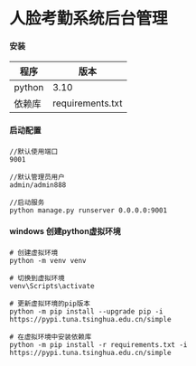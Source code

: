 # 人脸考勤系统后台管理

#### 安装

| 程序         | 版本              |
| ---------- |-----------------|
| python     | 3.10            |
| 依赖库      | requirements.txt |

#### 启动配置

~~~
//默认使用端口 
9001

//默认管理员用户
admin/admin888

//启动服务
python manage.py runserver 0.0.0.0:9001

~~~


#### windows 创建python虚拟环境
~~~
# 创建虚拟环境
python -m venv venv

# 切换到虚拟环境
venv\Scripts\activate

# 更新虚拟环境的pip版本
python -m pip install --upgrade pip -i https://pypi.tuna.tsinghua.edu.cn/simple

# 在虚拟环境中安装依赖库
python -m pip install -r requirements.txt -i https://pypi.tuna.tsinghua.edu.cn/simple

~~~

